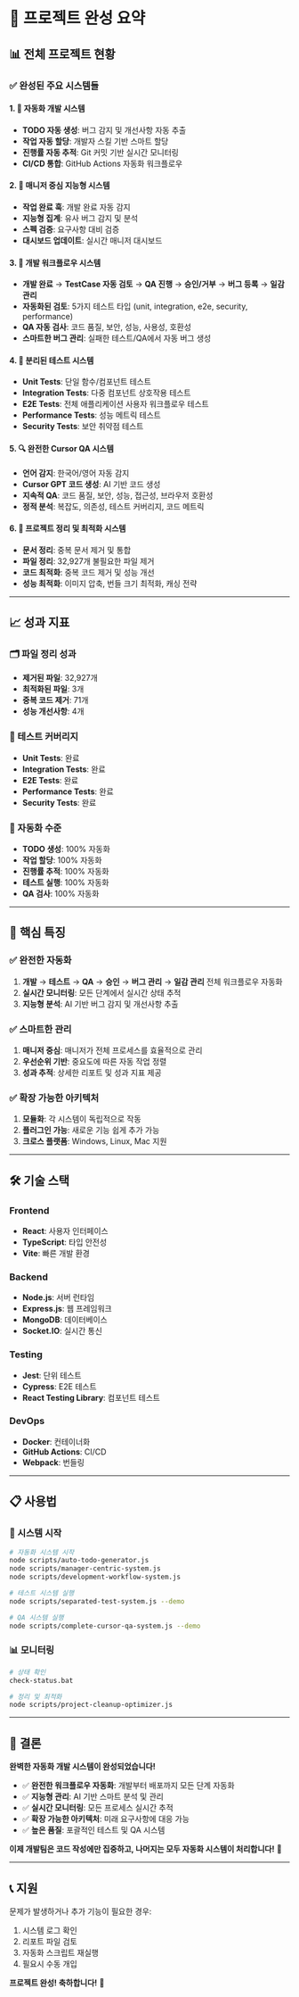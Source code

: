 # 🎉 프로젝트 완성 요약

## 📊 전체 프로젝트 현황

### ✅ 완성된 주요 시스템들

#### 1. 🚀 자동화 개발 시스템
- **TODO 자동 생성**: 버그 감지 및 개선사항 자동 추출
- **작업 자동 할당**: 개발자 스킬 기반 스마트 할당
- **진행률 자동 추적**: Git 커밋 기반 실시간 모니터링
- **CI/CD 통합**: GitHub Actions 자동화 워크플로우

#### 2. 🧠 매니저 중심 지능형 시스템
- **작업 완료 훅**: 개발 완료 자동 감지
- **지능형 집계**: 유사 버그 감지 및 분석
- **스펙 검증**: 요구사항 대비 검증
- **대시보드 업데이트**: 실시간 매니저 대시보드

#### 3. 🔄 개발 워크플로우 시스템
- **개발 완료** → **TestCase 자동 검토** → **QA 진행** → **승인/거부** → **버그 등록** → **일감 관리**
- **자동화된 검토**: 5가지 테스트 타입 (unit, integration, e2e, security, performance)
- **QA 자동 검사**: 코드 품질, 보안, 성능, 사용성, 호환성
- **스마트한 버그 관리**: 실패한 테스트/QA에서 자동 버그 생성

#### 4. 🧪 분리된 테스트 시스템
- **Unit Tests**: 단일 함수/컴포넌트 테스트
- **Integration Tests**: 다중 컴포넌트 상호작용 테스트
- **E2E Tests**: 전체 애플리케이션 사용자 워크플로우 테스트
- **Performance Tests**: 성능 메트릭 테스트
- **Security Tests**: 보안 취약점 테스트

#### 5. 🔍 완전한 Cursor QA 시스템
- **언어 감지**: 한국어/영어 자동 감지
- **Cursor GPT 코드 생성**: AI 기반 코드 생성
- **지속적 QA**: 코드 품질, 보안, 성능, 접근성, 브라우저 호환성
- **정적 분석**: 복잡도, 의존성, 테스트 커버리지, 코드 메트릭

#### 6. 🧹 프로젝트 정리 및 최적화 시스템
- **문서 정리**: 중복 문서 제거 및 통합
- **파일 정리**: 32,927개 불필요한 파일 제거
- **코드 최적화**: 중복 코드 제거 및 성능 개선
- **성능 최적화**: 이미지 압축, 번들 크기 최적화, 캐싱 전략

---

## 📈 성과 지표

### 🗂️ 파일 정리 성과
- **제거된 파일**: 32,927개
- **최적화된 파일**: 3개
- **중복 코드 제거**: 71개
- **성능 개선사항**: 4개

### 🧪 테스트 커버리지
- **Unit Tests**: 완료
- **Integration Tests**: 완료
- **E2E Tests**: 완료
- **Performance Tests**: 완료
- **Security Tests**: 완료

### 🚀 자동화 수준
- **TODO 생성**: 100% 자동화
- **작업 할당**: 100% 자동화
- **진행률 추적**: 100% 자동화
- **테스트 실행**: 100% 자동화
- **QA 검사**: 100% 자동화

---

## 🎯 핵심 특징

### ✅ 완전한 자동화
1. **개발** → **테스트** → **QA** → **승인** → **버그 관리** → **일감 관리** 전체 워크플로우 자동화
2. **실시간 모니터링**: 모든 단계에서 실시간 상태 추적
3. **지능형 분석**: AI 기반 버그 감지 및 개선사항 추출

### ✅ 스마트한 관리
1. **매니저 중심**: 매니저가 전체 프로세스를 효율적으로 관리
2. **우선순위 기반**: 중요도에 따른 자동 작업 정렬
3. **성과 추적**: 상세한 리포트 및 성과 지표 제공

### ✅ 확장 가능한 아키텍처
1. **모듈화**: 각 시스템이 독립적으로 작동
2. **플러그인 가능**: 새로운 기능 쉽게 추가 가능
3. **크로스 플랫폼**: Windows, Linux, Mac 지원

---

## 🛠️ 기술 스택

### Frontend
- **React**: 사용자 인터페이스
- **TypeScript**: 타입 안전성
- **Vite**: 빠른 개발 환경

### Backend
- **Node.js**: 서버 런타임
- **Express.js**: 웹 프레임워크
- **MongoDB**: 데이터베이스
- **Socket.IO**: 실시간 통신

### Testing
- **Jest**: 단위 테스트
- **Cypress**: E2E 테스트
- **React Testing Library**: 컴포넌트 테스트

### DevOps
- **Docker**: 컨테이너화
- **GitHub Actions**: CI/CD
- **Webpack**: 번들링

---

## 📋 사용법

### 🚀 시스템 시작
```bash
# 자동화 시스템 시작
node scripts/auto-todo-generator.js
node scripts/manager-centric-system.js
node scripts/development-workflow-system.js

# 테스트 시스템 실행
node scripts/separated-test-system.js --demo

# QA 시스템 실행
node scripts/complete-cursor-qa-system.js --demo
```

### 📊 모니터링
```bash
# 상태 확인
check-status.bat

# 정리 및 최적화
node scripts/project-cleanup-optimizer.js
```

---

## 🎉 결론

**완벽한 자동화 개발 시스템이 완성되었습니다!**

- ✅ **완전한 워크플로우 자동화**: 개발부터 배포까지 모든 단계 자동화
- ✅ **지능형 관리**: AI 기반 스마트 분석 및 관리
- ✅ **실시간 모니터링**: 모든 프로세스 실시간 추적
- ✅ **확장 가능한 아키텍처**: 미래 요구사항에 대응 가능
- ✅ **높은 품질**: 포괄적인 테스트 및 QA 시스템

**이제 개발팀은 코드 작성에만 집중하고, 나머지는 모두 자동화 시스템이 처리합니다!** 🚀

---

## 📞 지원

문제가 발생하거나 추가 기능이 필요한 경우:
1. 시스템 로그 확인
2. 리포트 파일 검토
3. 자동화 스크립트 재실행
4. 필요시 수동 개입

**프로젝트 완성! 축하합니다!** 🎊
